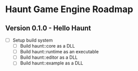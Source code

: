 # Haunt Game Engine Roadmap

## Version 0.1.0 - Hello Haunt

- [ ] Setup build system
  - [ ] Build haunt::core as a DLL
  - [ ] Build haunt::runtime as an executable
  - [ ] Build haunt::editor as a DLL
  - [ ] Build haunt::example as a DLL

